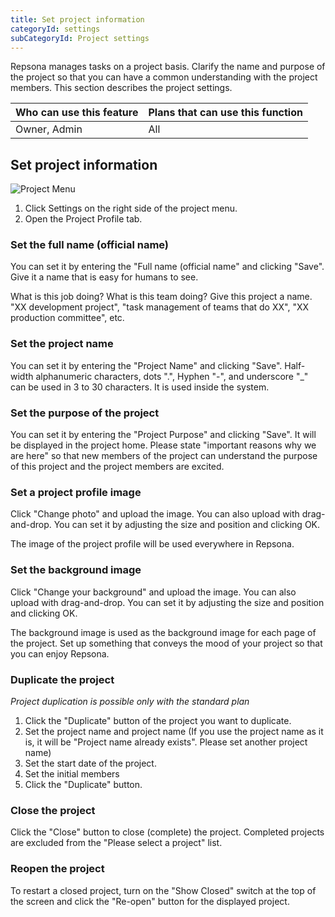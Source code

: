 ```yaml
---
title: Set project information
categoryId: settings
subCategoryId: Project settings
---
```


Repsona manages tasks on a project basis. Clarify the name and purpose of the project so that you can have a common understanding with the project members. This section describes the project settings.

|Who can use this feature|Plans that can use this function|
|---|---|
|Owner, Admin|All|

## Set project information

![Project Menu](/images/help/project-menu.en.png)

1. Click Settings on the right side of the project menu.
2. Open the Project Profile tab.

### Set the full name (official name)

You can set it by entering the "Full name (official name" and clicking "Save". Give it a name that is easy for humans to see.

What is this job doing? What is this team doing? Give this project a name. "XX development project", "task management of teams that do XX", "XX production committee", etc.

### Set the project name

You can set it by entering the "Project Name" and clicking "Save". Half-width alphanumeric characters, dots ".", Hyphen "-", and underscore "_" can be used in 3 to 30 characters. It is used inside the system.

### Set the purpose of the project

You can set it by entering the "Project Purpose" and clicking "Save". It will be displayed in the project home. Please state "important reasons why we are here" so that new members of the project can understand the purpose of this project and the project members are excited.

### Set a project profile image

Click "Change photo" and upload the image. You can also upload with drag-and-drop. You can set it by adjusting the size and position and clicking OK.

The image of the project profile will be used everywhere in Repsona.

### Set the background image

Click "Change your background" and upload the image. You can also upload with drag-and-drop. You can set it by adjusting the size and position and clicking OK.

The background image is used as the background image for each page of the project. Set up something that conveys the mood of your project so that you can enjoy Repsona.

### Duplicate the project

*Project duplication is possible only with the standard plan*

1. Click the "Duplicate" button of the project you want to duplicate.
2. Set the project name and project name (If you use the project name as it is, it will be "Project name already exists". Please set another project name)
3. Set the start date of the project.
4. Set the initial members
5. Click the "Duplicate" button.

### Close the project

Click the "Close" button to close (complete) the project. Completed projects are excluded from the "Please select a project" list.

### Reopen the project

To restart a closed project, turn on the "Show Closed" switch at the top of the screen and click the "Re-open" button for the displayed project.
